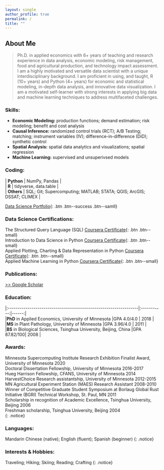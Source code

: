 ```yaml
---
layout: single
author_profile: true
permalink: /
title: ""
---
```

## About Me
> Ph.D. in applied economics with 6+ years of teaching and research experience in data analysis, economic modeling, risk management, food and agricultural production, and technology impact assessment. I am a highly motivated and versatile data scientist with a unique interdisciplinary background. I am proficient in using, and taught, R (10+ years) and Python (4+ years) for economic and statistical modeling, in-depth data analysis, and innovative data visualization. I am a motivated self-learner with strong interests in applying big data and machine learning techniques to address multifaceted challenges.

### Skills:
* **Economic Modeling:** production functions; demand estimation; risk modeling; benefit and cost analysis  
* **Causal Inference:** randomized control trials (RCT); A/B Testing; matching; instrument variables (IV); difference-in-difference (DiD); synthetic control    
* **Spatial Analysis:** spatial data analytics and visualizations; spatial regression  
* **Machine Learning:** supervised and unsuperivsed models  

### Coding:
| **Python**    | NumPy, Pandas         |  
| **R**         | tidyverse, data.table |  
| **Others**    | SQL; Git; Supercomputing; MATLAB; STATA; QGIS; ArcGIS; DSSAT; CLIMEX  |

[Data Science Portfolio](/portfolio/){: .btn .btn--success .btn--samll}

### Data Science Certifications:
The Structured Query Language (SQL) [Coursera Certificate](https://coursera.org/share/1d078f4e6c393c51c3cf54a2ba646565){: .btn .btn--small}  
Introduction to Data Science in Python [Coursera Certificate](https://coursera.org/share/48e23cb51c877f67919c0f8da380ed97){: .btn .btn--small}  
Applied Plotting, Charting & Data Representation in Python [Coursera Certificate](https://coursera.org/share/3458510d7cc892eb6a328ab992c9c4d1){: .btn .btn--small}  
Applied Machine Learning in Python [Coursera Certificate](https://coursera.org/share/8b68e31f7a35a9ca4dc2e29b205a0841){: .btn .btn--small}  


### Publications:  
[>> Google Scholar](https://scholar.google.com/citations?user=xbBwIeoAAAAJ&hl=en&oi=ao)

### Education:  
|:------------------------------------------------------------------|:-----------:|------:|  
|**PhD** in Applied Economics, University of Minnesota              |GPA 4.0/4.0  | 2018  |    
|**MS** in Plant Pathology, University of Minnesota                 |GPA 3.96/4.0 | 2011  |  
|**BS** in Biological Sciences, Tsinghua University, Beijing, China |GPA 87.82/100| 2008  |  

### Awards:
Minnesota Supercomputing Institute Research Exhibition Finalist Award, University of Minnesota 2020  
Doctoral Dissertation Fellowship, University of Minnesota 2016-2017  
Hueg Harrison Fellowship, CFANS, University of Minnesota 2014  
HarvestChoice Research assistantship, University of Minnesota 2012-2015  
MN Agricultural Experiment Station (MAES) Research Assistant 2008-2010  
Winner of Competitive Graduate Student Symposium at Borlaug Global Rust Initiative (BGRI) Technical Workshop, St. Paul, MN 2011  
Scholarship in recognition of Academic Excellence, Tsinghua University, Beijing 2006  
Freshman scholarship, Tsinghua University, Beijing 2004  
{: .notice}

### Languages:  
Mandarin Chinese (native); English (fluent); Spanish (beginner)
{: .notice}

### Interests & Hobbies:  
Traveling; Hiking; Skiing; Reading; Crafting
{: .notice}